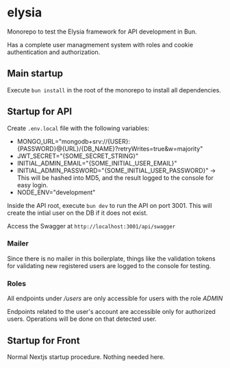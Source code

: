 # elysia

Monorepo to test the Elysia framework for API development in Bun.

Has a complete user managmement system with roles and cookie authentication and authorization.

## Main startup

Execute `bun install` in the root of the monorepo to install all dependencies.

## Startup for API

Create `.env.local` file with the following variables:

- MONGO_URL="mongodb+srv://{USER}:{PASSWORD}@{URL}/{DB_NAME}?retryWrites=true&w=majority"
- JWT_SECRET="{SOME_SECRET_STRING}"
- INITIAL_ADMIN_EMAIL="{SOME_INITIAL_USER_EMAIL}"
- INITIAL_ADMIN_PASSWORD="{SOME_INITIAL_USER_PASSWORD}" -> This will be hashed into MD5, and the result logged to the console for easy login.
- NODE_ENV="development"

Inside the API root, execute `bun dev` to run the API on port 3001. This will create the intial user on the DB if it does not exist.

Access the Swagger at `http://localhost:3001/api/swagger`

### Mailer

Since there is no mailer in this boilerplate, things like the validation tokens for validating new registered users are logged to the console for testing.

### Roles

All endpoints under _/users_ are only accessible for users with the role _ADMIN_

Endpoints related to the user's account are accessible only for authorized users. Operations will be done on that detected user.

## Startup for Front

Normal Nextjs startup procedure. Nothing needed here.
